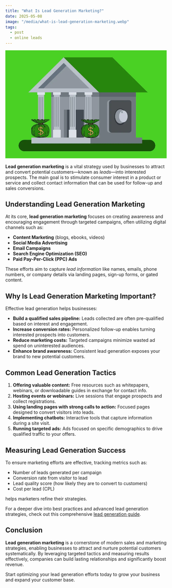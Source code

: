 ```yaml
---
title: "What Is Lead Generation Marketing?"
date: 2025-05-08
image: "/media/what-is-lead-generation-marketing.webp"
tags:
  - post
  - online leads
---
```


![What Is Lead Generation Marketing?](/media/what-is-lead-generation-marketing.webp)

**Lead generation marketing** is a vital strategy used by businesses to attract and convert potential customers—known as *leads*—into interested prospects. The main goal is to stimulate consumer interest in a product or service and collect contact information that can be used for follow-up and sales conversions.

## Understanding Lead Generation Marketing

At its core, **lead generation marketing** focuses on creating awareness and encouraging engagement through targeted campaigns, often utilizing digital channels such as:

- **Content Marketing** (blogs, ebooks, videos)
- **Social Media Advertising**
- **Email Campaigns**
- **Search Engine Optimization (SEO)**
- **Paid Pay-Per-Click (PPC) Ads**

These efforts aim to capture *lead information* like names, emails, phone numbers, or company details via landing pages, sign-up forms, or gated content.

## Why Is Lead Generation Marketing Important?

Effective lead generation helps businesses:

- **Build a qualified sales pipeline:** Leads collected are often pre-qualified based on interest and engagement.
- **Increase conversion rates:** Personalized follow-up enables turning interested prospects into customers.
- **Reduce marketing costs:** Targeted campaigns minimize wasted ad spend on uninterested audiences.
- **Enhance brand awareness:** Consistent lead generation exposes your brand to new potential customers.

## Common Lead Generation Tactics

1. **Offering valuable content:** Free resources such as whitepapers, webinars, or downloadable guides in exchange for contact info.
2. **Hosting events or webinars:** Live sessions that engage prospects and collect registrations.
3. **Using landing pages with strong calls to action:** Focused pages designed to convert visitors into leads.
4. **Implementing chatbots:** Interactive tools that capture information during a site visit.
5. **Running targeted ads:** Ads focused on specific demographics to drive qualified traffic to your offers.

## Measuring Lead Generation Success

To ensure marketing efforts are effective, tracking metrics such as:

- Number of leads generated per campaign
- Conversion rate from visitor to lead
- Lead quality score (how likely they are to convert to customers)
- Cost per lead (CPL)

helps marketers refine their strategies.

For a deeper dive into best practices and advanced lead generation strategies, check out this comprehensive [lead generation guide](https://leadcraftr.com/posts/lead-generation/).

## Conclusion

**Lead generation marketing** is a cornerstone of modern sales and marketing strategies, enabling businesses to attract and nurture potential customers systematically. By leveraging targeted tactics and measuring results effectively, companies can build lasting relationships and significantly boost revenue.

Start optimizing your lead generation efforts today to grow your business and expand your customer base.
